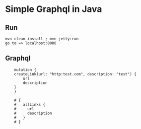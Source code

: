 # Simple Graphql in Java

## Run 
    mvn clean install ; mvn jetty:run
    go to => localhost:8080

## Graphql 
```
    mutation {
    createLink(url: "http:test.com", description: "test") {
        url
        description
    }
    }

    # {
    #   allLinks {
    #     url
    #     description
    #   }
    # }
```
